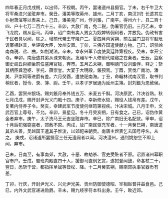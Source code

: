 四年春正月戊戌朔，以出师，不视朝。丙午，罢诸道州县摄官。丁未，右千牛卫大将军桑进兴坐赃弃市。癸丑，潘美等取英州、雄州。二月丁亥，南汉刘钅长遣其左仆射萧漼等以表来上。己丑，潘美克广州，俘刘鋹，广南平。得州六十、县二百十四、户十七万二百六十三。辛卯，大赦广南，免二税，伪署官仍旧。三月乙未，幸飞龙院，赐从臣马。丙申，诏广南有卖人男女为奴婢转佣利者，并放免。伪政有害于民者具以闻，除之。增前代帝王守陵户二。夏四月丙寅朔，前左监门卫将军赵玭诉宰相赵普，坐诬毁大臣，汝州安置。丁卯，三佛齐国遣使献方物。己巳，诏禁岭南商税、盐、曲，如荆湖法。辛未，幸永兴军节度使吴廷祚第视疾。癸未，幸开宝寺。辛卯，南唐遣其弟从谏来朝贡。发厢军千人修前代陵寝之在秦者。壬辰，监察御史闾丘舜卿坐前任盗用官钱，弃市。五月乙未朔，御明德门受刘鋹俘，释之；斩其柄臣龚澄枢、李托、薛崇誉。大宴于大明殿，鋹预焉。丁酉，赏伐广南功，潘美、尹崇珂等进爵有差。六月癸酉，遣使祀南海。丁丑，命翰林试南汉官，取书判稍优者，授令、录、簿、尉。壬午，以孝子罗居通为延州主簿。封刘鋹为恩赦侯。

乙酉，罢贺州银场。赐刘鋹月奉外钱五万、米麦五千斛。河决原武，汴决谷熟。秋七月戊戌，赐开封尹光义门戟十四。庚子，幸新修水硙，赐役人钱帛有差。戊午，复著内侍养子令。癸亥，幸建武军节度使何继筠第视疾。汴决宋城。八月壬申，文武百官上尊号，不允。辛卯，景星见。冬十月癸亥朔，日有食之。己巳，诏伪作黄金者弃市。庚午，太子洗马王元吉坐赃弃市。辛巳，除广南旧无名配敛。甲申，诏十月后犯强窃盗者，郊赦不原。丙戌，放广南民驱充军者。十一月癸巳朔，南唐遣其弟从善，吴越国王遣其子惟浚，以郊祀来朝贡。南唐主煜表乞去国号呼名，从之。
庚戌，诏诸道所罢摄官三任无遗阙者以闻。河决澶州，通判姚恕坐不即上闻，弃市。

己未，日南至，有事南郊，大赦，十恶、故劫杀、官吏受赃者不原。诏置诸州幕职官奉户。壬戌，蜀班内殿直四十人，援御马直例乞赏，遂挝登闻鼓，命各杖二十，翌日，悉斩于营，都指挥单斌等皆杖、降。十二月癸亥朔，赐南郊执事官器币有差。

丁卯，行庆，开封尹光义、兴元尹光美、贵州防御使德昭、宰相赵普并益食邑。己巳，内外文武官递进勋爵。辛未，赐九经李符本科出身。壬午，畋近郊。